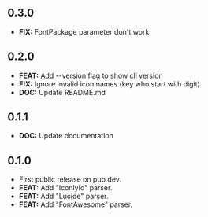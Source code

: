 ## 0.3.0

  - **FIX:** FontPackage parameter don't work

## 0.2.0

  - **FEAT:** Add --version flag to show cli version
  - **FIX:** Ignore invalid icon names (key who start with digit)
  - **DOC:** Update README.md

## 0.1.1

  - **DOC:** Update documentation

## 0.1.0

  - First public release on pub.dev.
  - **FEAT:** Add "IconlyIo" parser.
  - **FEAT:** Add "Lucide" parser.
  - **FEAT:** Add "FontAwesome" parser.